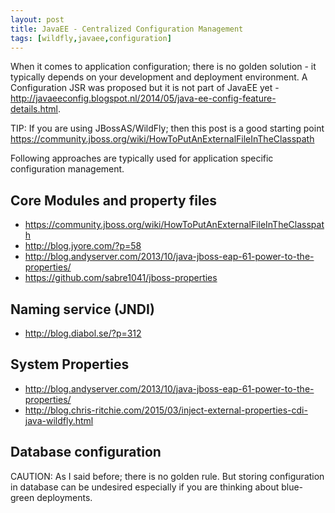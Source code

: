 ```yaml
---
layout: post
title: JavaEE - Centralized Configuration Management
tags: [wildfly,javaee,configuration]
---
```


When it comes to application configuration; there is no golden solution - it typically depends on your development and deployment environment.
A Configuration JSR was proposed but it is not part of JavaEE yet - http://javaeeconfig.blogspot.nl/2014/05/java-ee-config-feature-details.html.

TIP: If you are using JBossAS/WildFly; then this post is a good starting point https://community.jboss.org/wiki/HowToPutAnExternalFileInTheClasspath

Following approaches are typically used for application specific configuration management.

## Core Modules and property files

* https://community.jboss.org/wiki/HowToPutAnExternalFileInTheClasspath
* http://blog.jyore.com/?p=58
* http://blog.andyserver.com/2013/10/java-jboss-eap-61-power-to-the-properties/
* https://github.com/sabre1041/jboss-properties


## Naming service (JNDI)

* http://blog.diabol.se/?p=312

## System Properties

* http://blog.andyserver.com/2013/10/java-jboss-eap-61-power-to-the-properties/
* http://blog.chris-ritchie.com/2015/03/inject-external-properties-cdi-java-wildfly.html

## Database configuration

CAUTION: As I said before; there is no golden rule. But storing configuration in database can be undesired especially
if you are thinking about blue-green deployments.
